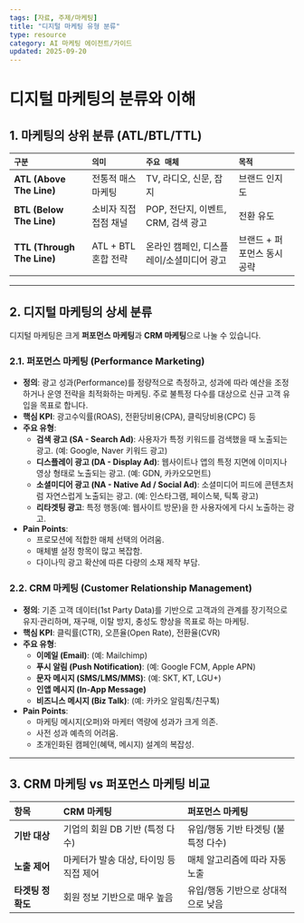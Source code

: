 ```yaml
---
tags: [자료, 주제/마케팅]
title: "디지털 마케팅 유형 분류"
type: resource
category: AI 마케팅 에이전트/가이드
updated: 2025-09-20
---
```


# 디지털 마케팅의 분류와 이해

## 1. 마케팅의 상위 분류 (ATL/BTL/TTL)

| `구분` | `의미` | `주요 매체` | `목적` |
| :--- | :--- | :--- | :--- |
| **ATL (Above The Line)** | 전통적 매스 마케팅 | TV, 라디오, 신문, 잡지 | 브랜드 인지도 |
| **BTL (Below The Line)** | 소비자 직접 접점 채널 | POP, 전단지, 이벤트, CRM, 검색 광고 | 전환 유도 |
| **TTL (Through The Line)** | ATL + BTL 혼합 전략 | 온라인 캠페인, 디스플레이/소셜미디어 광고 | 브랜드 + 퍼포먼스 동시 공략 |

---

## 2. 디지털 마케팅의 상세 분류

디지털 마케팅은 크게 **퍼포먼스 마케팅**과 **CRM 마케팅**으로 나눌 수 있습니다.

### 2.1. 퍼포먼스 마케팅 (Performance Marketing)

- **정의**: 광고 성과(Performance)를 정량적으로 측정하고, 성과에 따라 예산을 조정하거나 운영 전략을 최적화하는 마케팅. 주로 불특정 다수를 대상으로 신규 고객 유입을 목표로 합니다.
- **핵심 KPI**: 광고수익률(ROAS), 전환당비용(CPA), 클릭당비용(CPC) 등
- **주요 유형**:
    - **검색 광고 (SA - Search Ad)**: 사용자가 특정 키워드를 검색했을 때 노출되는 광고. (예: Google, Naver 키워드 광고)
    - **디스플레이 광고 (DA - Display Ad)**: 웹사이트나 앱의 특정 지면에 이미지나 영상 형태로 노출되는 광고. (예: GDN, 카카오모먼트)
    - **소셜미디어 광고 (NA - Native Ad / Social Ad)**: 소셜미디어 피드에 콘텐츠처럼 자연스럽게 노출되는 광고. (예: 인스타그램, 페이스북, 틱톡 광고)
    - **리타겟팅 광고**: 특정 행동(예: 웹사이트 방문)을 한 사용자에게 다시 노출하는 광고.
- **Pain Points**:
    - 프로모션에 적합한 매체 선택의 어려움.
    - 매체별 설정 항목이 많고 복잡함.
    - 다이나믹 광고 확산에 따른 다량의 소재 제작 부담.

### 2.2. CRM 마케팅 (Customer Relationship Management)

- **정의**: 기존 고객 데이터(1st Party Data)를 기반으로 고객과의 관계를 장기적으로 유지·관리하며, 재구매, 이탈 방지, 충성도 향상을 목표로 하는 마케팅.
- **핵심 KPI**: 클릭률(CTR), 오픈율(Open Rate), 전환율(CVR)
- **주요 유형**:
    - **이메일 (Email)**: (예: Mailchimp)
    - **푸시 알림 (Push Notification)**: (예: Google FCM, Apple APN)
    - **문자 메시지 (SMS/LMS/MMS)**: (예: SKT, KT, LGU+)
    - **인앱 메시지 (In-App Message)**
    - **비즈니스 메시지 (Biz Talk)**: (예: 카카오 알림톡/친구톡)
- **Pain Points**:
    - 마케팅 메시지(오퍼)와 마케터 역량에 성과가 크게 의존.
    - 사전 성과 예측의 어려움.
    - 초개인화된 캠페인(혜택, 메시지) 설계의 복잡성.

---

## 3. CRM 마케팅 vs 퍼포먼스 마케팅 비교

| 항목 | CRM 마케팅 | 퍼포먼스 마케팅 |
| :--- | :--- | :--- |
| **기반 대상** | 기업의 회원 DB 기반 (특정 다수) | 유입/행동 기반 타겟팅 (불특정 다수) |
| **노출 제어** | 마케터가 발송 대상, 타이밍 등 직접 제어 | 매체 알고리즘에 따라 자동 노출 |
| **타겟팅 정확도** | 회원 정보 기반으로 매우 높음 | 유입/행동 기반으로 상대적으로 낮음 |
